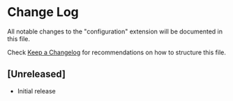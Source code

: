 # Change Log

All notable changes to the "configuration" extension will be documented in this file.

Check [Keep a Changelog](http://keepachangelog.com/) for recommendations on how to structure this file.

## [Unreleased]

- Initial release